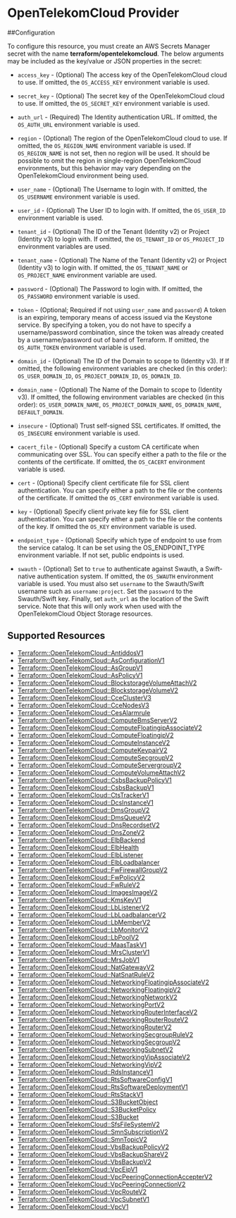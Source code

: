 # OpenTelekomCloud Provider

##Configuration

To configure this resource, you must create an AWS Secrets Manager secret with the name **terraform/opentelekomcloud**. The below arguments may be included as the key/value or JSON properties in the secret:

* `access_key` - (Optional) The access key of the OpenTelekomCloud cloud to use.
  If omitted, the `OS_ACCESS_KEY` environment variable is used.

* `secret_key` - (Optional) The secret key of the OpenTelekomCloud cloud to use.
  If omitted, the `OS_SECRET_KEY` environment variable is used.

* `auth_url` - (Required) The Identity authentication URL. If omitted, the
  `OS_AUTH_URL` environment variable is used.

* `region` - (Optional) The region of the OpenTelekomCloud cloud to use. If omitted,
  the `OS_REGION_NAME` environment variable is used. If `OS_REGION_NAME` is
  not set, then no region will be used. It should be possible to omit the
  region in single-region OpenTelekomCloud environments, but this behavior may vary
  depending on the OpenTelekomCloud environment being used.

* `user_name` - (Optional) The Username to login with. If omitted, the
  `OS_USERNAME` environment variable is used.

* `user_id` - (Optional) The User ID to login with. If omitted, the
  `OS_USER_ID` environment variable is used.

* `tenant_id` - (Optional) The ID of the Tenant (Identity v2) or Project
  (Identity v3) to login with. If omitted, the `OS_TENANT_ID` or
  `OS_PROJECT_ID` environment variables are used.

* `tenant_name` - (Optional) The Name of the Tenant (Identity v2) or Project
  (Identity v3) to login with. If omitted, the `OS_TENANT_NAME` or
  `OS_PROJECT_NAME` environment variable are used.

* `password` - (Optional) The Password to login with. If omitted, the
  `OS_PASSWORD` environment variable is used.

* `token` - (Optional; Required if not using `user_name` and `password`)
  A token is an expiring, temporary means of access issued via the Keystone
  service. By specifying a token, you do not have to specify a username/password
  combination, since the token was already created by a username/password out of
  band of Terraform. If omitted, the `OS_AUTH_TOKEN` environment variable is used.

* `domain_id` - (Optional) The ID of the Domain to scope to (Identity v3). If
  If omitted, the following environment variables are checked (in this order):
  `OS_USER_DOMAIN_ID`, `OS_PROJECT_DOMAIN_ID`, `OS_DOMAIN_ID`.

* `domain_name` - (Optional) The Name of the Domain to scope to (Identity v3).
  If omitted, the following environment variables are checked (in this order):
  `OS_USER_DOMAIN_NAME`, `OS_PROJECT_DOMAIN_NAME`, `OS_DOMAIN_NAME`,
  `DEFAULT_DOMAIN`.

* `insecure` - (Optional) Trust self-signed SSL certificates. If omitted, the
  `OS_INSECURE` environment variable is used.

* `cacert_file` - (Optional) Specify a custom CA certificate when communicating
  over SSL. You can specify either a path to the file or the contents of the
  certificate. If omitted, the `OS_CACERT` environment variable is used.

* `cert` - (Optional) Specify client certificate file for SSL client
  authentication. You can specify either a path to the file or the contents of
  the certificate. If omitted the `OS_CERT` environment variable is used.

* `key` - (Optional) Specify client private key file for SSL client
  authentication. You can specify either a path to the file or the contents of
  the key. If omitted the `OS_KEY` environment variable is used.

* `endpoint_type` - (Optional) Specify which type of endpoint to use from the
  service catalog. It can be set using the OS_ENDPOINT_TYPE environment
  variable. If not set, public endpoints is used.

* `swauth` - (Optional) Set to `true` to authenticate against Swauth, a
  Swift-native authentication system. If omitted, the `OS_SWAUTH` environment
  variable is used. You must also set `username` to the Swauth/Swift username
  such as `username:project`. Set the `password` to the Swauth/Swift key.
  Finally, set `auth_url` as the location of the Swift service. Note that this
  will only work when used with the OpenTelekomCloud Object Storage resources.


## Supported Resources

* [Terraform::OpenTelekomCloud::AntiddosV1](docs/providers/opentelekomcloud/AntiddosV1.md)
* [Terraform::OpenTelekomCloud::AsConfigurationV1](docs/providers/opentelekomcloud/AsConfigurationV1.md)
* [Terraform::OpenTelekomCloud::AsGroupV1](docs/providers/opentelekomcloud/AsGroupV1.md)
* [Terraform::OpenTelekomCloud::AsPolicyV1](docs/providers/opentelekomcloud/AsPolicyV1.md)
* [Terraform::OpenTelekomCloud::BlockstorageVolumeAttachV2](docs/providers/opentelekomcloud/BlockstorageVolumeAttachV2.md)
* [Terraform::OpenTelekomCloud::BlockstorageVolumeV2](docs/providers/opentelekomcloud/BlockstorageVolumeV2.md)
* [Terraform::OpenTelekomCloud::CceClusterV3](docs/providers/opentelekomcloud/CceClusterV3.md)
* [Terraform::OpenTelekomCloud::CceNodesV3](docs/providers/opentelekomcloud/CceNodesV3.md)
* [Terraform::OpenTelekomCloud::CesAlarmrule](docs/providers/opentelekomcloud/CesAlarmrule.md)
* [Terraform::OpenTelekomCloud::ComputeBmsServerV2](docs/providers/opentelekomcloud/ComputeBmsServerV2.md)
* [Terraform::OpenTelekomCloud::ComputeFloatingipAssociateV2](docs/providers/opentelekomcloud/ComputeFloatingipAssociateV2.md)
* [Terraform::OpenTelekomCloud::ComputeFloatingipV2](docs/providers/opentelekomcloud/ComputeFloatingipV2.md)
* [Terraform::OpenTelekomCloud::ComputeInstanceV2](docs/providers/opentelekomcloud/ComputeInstanceV2.md)
* [Terraform::OpenTelekomCloud::ComputeKeypairV2](docs/providers/opentelekomcloud/ComputeKeypairV2.md)
* [Terraform::OpenTelekomCloud::ComputeSecgroupV2](docs/providers/opentelekomcloud/ComputeSecgroupV2.md)
* [Terraform::OpenTelekomCloud::ComputeServergroupV2](docs/providers/opentelekomcloud/ComputeServergroupV2.md)
* [Terraform::OpenTelekomCloud::ComputeVolumeAttachV2](docs/providers/opentelekomcloud/ComputeVolumeAttachV2.md)
* [Terraform::OpenTelekomCloud::CsbsBackupPolicyV1](docs/providers/opentelekomcloud/CsbsBackupPolicyV1.md)
* [Terraform::OpenTelekomCloud::CsbsBackupV1](docs/providers/opentelekomcloud/CsbsBackupV1.md)
* [Terraform::OpenTelekomCloud::CtsTrackerV1](docs/providers/opentelekomcloud/CtsTrackerV1.md)
* [Terraform::OpenTelekomCloud::DcsInstanceV1](docs/providers/opentelekomcloud/DcsInstanceV1.md)
* [Terraform::OpenTelekomCloud::DmsGroupV2](docs/providers/opentelekomcloud/DmsGroupV2.md)
* [Terraform::OpenTelekomCloud::DmsQueueV2](docs/providers/opentelekomcloud/DmsQueueV2.md)
* [Terraform::OpenTelekomCloud::DnsRecordsetV2](docs/providers/opentelekomcloud/DnsRecordsetV2.md)
* [Terraform::OpenTelekomCloud::DnsZoneV2](docs/providers/opentelekomcloud/DnsZoneV2.md)
* [Terraform::OpenTelekomCloud::ElbBackend](docs/providers/opentelekomcloud/ElbBackend.md)
* [Terraform::OpenTelekomCloud::ElbHealth](docs/providers/opentelekomcloud/ElbHealth.md)
* [Terraform::OpenTelekomCloud::ElbListener](docs/providers/opentelekomcloud/ElbListener.md)
* [Terraform::OpenTelekomCloud::ElbLoadbalancer](docs/providers/opentelekomcloud/ElbLoadbalancer.md)
* [Terraform::OpenTelekomCloud::FwFirewallGroupV2](docs/providers/opentelekomcloud/FwFirewallGroupV2.md)
* [Terraform::OpenTelekomCloud::FwPolicyV2](docs/providers/opentelekomcloud/FwPolicyV2.md)
* [Terraform::OpenTelekomCloud::FwRuleV2](docs/providers/opentelekomcloud/FwRuleV2.md)
* [Terraform::OpenTelekomCloud::ImagesImageV2](docs/providers/opentelekomcloud/ImagesImageV2.md)
* [Terraform::OpenTelekomCloud::KmsKeyV1](docs/providers/opentelekomcloud/KmsKeyV1.md)
* [Terraform::OpenTelekomCloud::LbListenerV2](docs/providers/opentelekomcloud/LbListenerV2.md)
* [Terraform::OpenTelekomCloud::LbLoadbalancerV2](docs/providers/opentelekomcloud/LbLoadbalancerV2.md)
* [Terraform::OpenTelekomCloud::LbMemberV2](docs/providers/opentelekomcloud/LbMemberV2.md)
* [Terraform::OpenTelekomCloud::LbMonitorV2](docs/providers/opentelekomcloud/LbMonitorV2.md)
* [Terraform::OpenTelekomCloud::LbPoolV2](docs/providers/opentelekomcloud/LbPoolV2.md)
* [Terraform::OpenTelekomCloud::MaasTaskV1](docs/providers/opentelekomcloud/MaasTaskV1.md)
* [Terraform::OpenTelekomCloud::MrsClusterV1](docs/providers/opentelekomcloud/MrsClusterV1.md)
* [Terraform::OpenTelekomCloud::MrsJobV1](docs/providers/opentelekomcloud/MrsJobV1.md)
* [Terraform::OpenTelekomCloud::NatGatewayV2](docs/providers/opentelekomcloud/NatGatewayV2.md)
* [Terraform::OpenTelekomCloud::NatSnatRuleV2](docs/providers/opentelekomcloud/NatSnatRuleV2.md)
* [Terraform::OpenTelekomCloud::NetworkingFloatingipAssociateV2](docs/providers/opentelekomcloud/NetworkingFloatingipAssociateV2.md)
* [Terraform::OpenTelekomCloud::NetworkingFloatingipV2](docs/providers/opentelekomcloud/NetworkingFloatingipV2.md)
* [Terraform::OpenTelekomCloud::NetworkingNetworkV2](docs/providers/opentelekomcloud/NetworkingNetworkV2.md)
* [Terraform::OpenTelekomCloud::NetworkingPortV2](docs/providers/opentelekomcloud/NetworkingPortV2.md)
* [Terraform::OpenTelekomCloud::NetworkingRouterInterfaceV2](docs/providers/opentelekomcloud/NetworkingRouterInterfaceV2.md)
* [Terraform::OpenTelekomCloud::NetworkingRouterRouteV2](docs/providers/opentelekomcloud/NetworkingRouterRouteV2.md)
* [Terraform::OpenTelekomCloud::NetworkingRouterV2](docs/providers/opentelekomcloud/NetworkingRouterV2.md)
* [Terraform::OpenTelekomCloud::NetworkingSecgroupRuleV2](docs/providers/opentelekomcloud/NetworkingSecgroupRuleV2.md)
* [Terraform::OpenTelekomCloud::NetworkingSecgroupV2](docs/providers/opentelekomcloud/NetworkingSecgroupV2.md)
* [Terraform::OpenTelekomCloud::NetworkingSubnetV2](docs/providers/opentelekomcloud/NetworkingSubnetV2.md)
* [Terraform::OpenTelekomCloud::NetworkingVipAssociateV2](docs/providers/opentelekomcloud/NetworkingVipAssociateV2.md)
* [Terraform::OpenTelekomCloud::NetworkingVipV2](docs/providers/opentelekomcloud/NetworkingVipV2.md)
* [Terraform::OpenTelekomCloud::RdsInstanceV1](docs/providers/opentelekomcloud/RdsInstanceV1.md)
* [Terraform::OpenTelekomCloud::RtsSoftwareConfigV1](docs/providers/opentelekomcloud/RtsSoftwareConfigV1.md)
* [Terraform::OpenTelekomCloud::RtsSoftwareDeploymentV1](docs/providers/opentelekomcloud/RtsSoftwareDeploymentV1.md)
* [Terraform::OpenTelekomCloud::RtsStackV1](docs/providers/opentelekomcloud/RtsStackV1.md)
* [Terraform::OpenTelekomCloud::S3BucketObject](docs/providers/opentelekomcloud/S3BucketObject.md)
* [Terraform::OpenTelekomCloud::S3BucketPolicy](docs/providers/opentelekomcloud/S3BucketPolicy.md)
* [Terraform::OpenTelekomCloud::S3Bucket](docs/providers/opentelekomcloud/S3Bucket.md)
* [Terraform::OpenTelekomCloud::SfsFileSystemV2](docs/providers/opentelekomcloud/SfsFileSystemV2.md)
* [Terraform::OpenTelekomCloud::SmnSubscriptionV2](docs/providers/opentelekomcloud/SmnSubscriptionV2.md)
* [Terraform::OpenTelekomCloud::SmnTopicV2](docs/providers/opentelekomcloud/SmnTopicV2.md)
* [Terraform::OpenTelekomCloud::VbsBackupPolicyV2](docs/providers/opentelekomcloud/VbsBackupPolicyV2.md)
* [Terraform::OpenTelekomCloud::VbsBackupShareV2](docs/providers/opentelekomcloud/VbsBackupShareV2.md)
* [Terraform::OpenTelekomCloud::VbsBackupV2](docs/providers/opentelekomcloud/VbsBackupV2.md)
* [Terraform::OpenTelekomCloud::VpcEipV1](docs/providers/opentelekomcloud/VpcEipV1.md)
* [Terraform::OpenTelekomCloud::VpcPeeringConnectionAccepterV2](docs/providers/opentelekomcloud/VpcPeeringConnectionAccepterV2.md)
* [Terraform::OpenTelekomCloud::VpcPeeringConnectionV2](docs/providers/opentelekomcloud/VpcPeeringConnectionV2.md)
* [Terraform::OpenTelekomCloud::VpcRouteV2](docs/providers/opentelekomcloud/VpcRouteV2.md)
* [Terraform::OpenTelekomCloud::VpcSubnetV1](docs/providers/opentelekomcloud/VpcSubnetV1.md)
* [Terraform::OpenTelekomCloud::VpcV1](docs/providers/opentelekomcloud/VpcV1.md)
